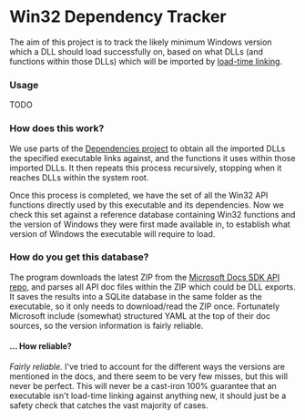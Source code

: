 # Win32 Dependency Tracker

The aim of this project is to track the likely minimum Windows version which a DLL should load successfully on, based on what DLLs (and functions within those DLLs) which will be imported by [load-time linking](https://learn.microsoft.com/en-us/windows/win32/dlls/load-time-dynamic-linking).

### Usage

TODO

### How does this work?

We use parts of the [Dependencies project](https://github.com/lucasg/Dependencies) to obtain all the imported DLLs the specified executable links against, and the functions it uses within those imported DLLs. It then repeats this process recursively, stopping when it reaches DLLs within the system root.

Once this process is completed, we have the set of all the Win32 API functions directly used by this executable and its dependencies. Now we check this set against a reference database containing Win32 functions and the version of Windows they were first made available in, to establish what version of Windows the executable will require to load.

### How do you get this database?

The program downloads the latest ZIP from the [Microsoft Docs SDK API repo](https://github.com/MicrosoftDocs/sdk-api), and parses all API doc files within the ZIP which could be DLL exports. It saves the results into a SQLite database in the same folder as the executable, so it only needs to download/read the ZIP once. Fortunately Microsoft include (somewhat) structured YAML at the top of their doc sources, so the version information is fairly reliable.

#### … How reliable?
_Fairly reliable._ I've tried to account for the different ways the versions are mentioned in the docs, and there seem to be very few misses, but this will never be perfect. This will never be a cast-iron 100% guarantee that an executable isn't load-time linking against anything new, it should just be a safety check that catches the vast majority of cases.
